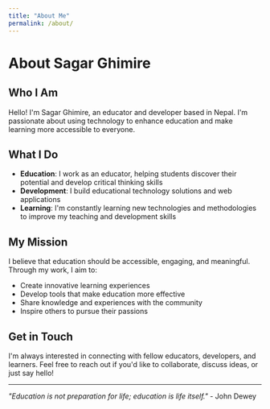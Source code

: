 ```yaml
---
title: "About Me"
permalink: /about/
---
```


# About Sagar Ghimire

## Who I Am

Hello! I'm Sagar Ghimire, an educator and developer based in Nepal. I'm passionate about using technology to enhance education and make learning more accessible to everyone.

## What I Do

- **Education**: I work as an educator, helping students discover their potential and develop critical thinking skills
- **Development**: I build educational technology solutions and web applications
- **Learning**: I'm constantly learning new technologies and methodologies to improve my teaching and development skills

## My Mission

I believe that education should be accessible, engaging, and meaningful. Through my work, I aim to:
- Create innovative learning experiences
- Develop tools that make education more effective
- Share knowledge and experiences with the community
- Inspire others to pursue their passions

## Get in Touch

I'm always interested in connecting with fellow educators, developers, and learners. Feel free to reach out if you'd like to collaborate, discuss ideas, or just say hello!

---

*"Education is not preparation for life; education is life itself."* - John Dewey
